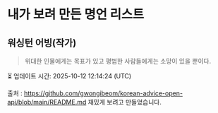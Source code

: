 # 내가 보려 만든 명언 리스트

##  워싱턴 어빙(작가)
> 위대한 인물에게는 목표가 있고 평범한 사람들에게는 소망이 있을 뿐이다.


⏳ 업데이트 시간: 2025-10-12 12:14:24 (UTC)

출처 : https://github.com/gwongibeom/korean-advice-open-api/blob/main/README.md
재밌게 보려고 만들었습니다.
